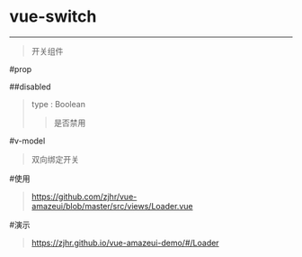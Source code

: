 # vue-switch
---
>开关组件

#prop

##disabled
>type : Boolean
>>是否禁用

#v-model
>双向绑定开关

#使用
><a>https://github.com/zjhr/vue-amazeui/blob/master/src/views/Loader.vue</a>

#演示
><a>https://zjhr.github.io/vue-amazeui-demo/#/Loader</a>
